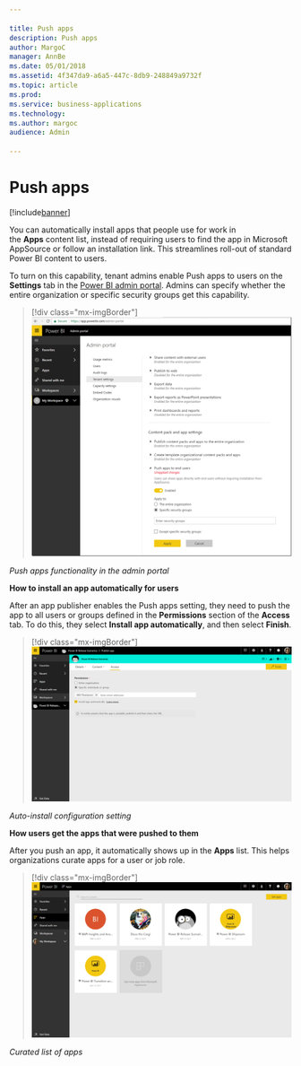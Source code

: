 ```yaml
---

title: Push apps
description: Push apps
author: MargoC
manager: AnnBe
ms.date: 05/01/2018
ms.assetid: 4f347da9-a6a5-447c-8db9-248849a9732f
ms.topic: article
ms.prod: 
ms.service: business-applications
ms.technology: 
ms.author: margoc
audience: Admin

---
```

#  Push apps




[!include[banner](../../../includes/banner.md)]

You can automatically install apps that people use for work in
the **Apps** content list, instead of requiring users to find the app in
Microsoft AppSource or follow an installation link. This streamlines roll-out of
standard Power BI content to users.

To turn on this capability, tenant admins enable Push apps to users on the
**Settings** tab in the [Power BI admin
portal](https://docs.microsoft.com/en-us/power-bi/service-admin-portal). Admins
can specify whether the entire organization or specific security groups get this
capability.

> [!div class="mx-imgBorder"] 
> ![A screenshot of push apps functionality in the admin portal](media/push-apps-1.png "A screenshot of push apps functionality in the admin portal")
<!-- Picture 5 -->


*Push apps functionality in the admin portal*

**How to install an app automatically for users**

After an app publisher enables the Push apps setting, they need to push the app
to all users or groups defined in the **Permissions** section of the **Access**
tab. To do this, they select **Install app automatically**, and then select
**Finish**.

> [!div class="mx-imgBorder"] 
> ![A screenshot of the auto-install configuration setting](media/push-apps-2.png "A screenshot of the auto-install configuration setting")

*Auto-install configuration setting*

**How users get the apps that were pushed to them**

After you push an app, it automatically shows up in the **Apps** list. This
helps organizations curate apps for a user or job role.

> [!div class="mx-imgBorder"] 
> ![A screenshot example of a curated list of apps](media/push-apps-3.png "A screenshot example of a curated list of apps")

*Curated list of apps*


